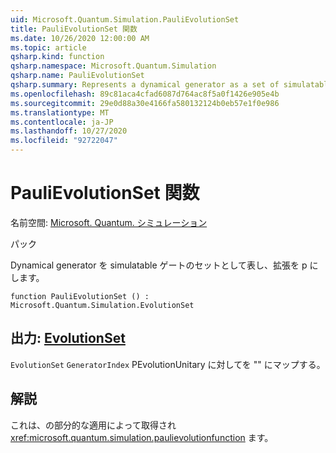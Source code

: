 ```yaml
---
uid: Microsoft.Quantum.Simulation.PauliEvolutionSet
title: PauliEvolutionSet 関数
ms.date: 10/26/2020 12:00:00 AM
ms.topic: article
qsharp.kind: function
qsharp.namespace: Microsoft.Quantum.Simulation
qsharp.name: PauliEvolutionSet
qsharp.summary: Represents a dynamical generator as a set of simulatable gates and an expansion in the Pauli basis.
ms.openlocfilehash: 89c81aca4cfad6087d764ac8f5a0f1426e905e4b
ms.sourcegitcommit: 29e0d88a30e4166fa580132124b0eb57e1f0e986
ms.translationtype: MT
ms.contentlocale: ja-JP
ms.lasthandoff: 10/27/2020
ms.locfileid: "92722047"
---
```

# <a name="paulievolutionset-function"></a>PauliEvolutionSet 関数

名前空間: [Microsoft. Quantum. シミュレーション](xref:Microsoft.Quantum.Simulation)

パック [](https://nuget.org/packages/)


Dynamical generator を simulatable ゲートのセットとして表し、拡張を p にします。

```qsharp
function PauliEvolutionSet () : Microsoft.Quantum.Simulation.EvolutionSet
```


## <a name="output--evolutionset"></a>出力: [EvolutionSet](xref:Microsoft.Quantum.Simulation.EvolutionSet)

`EvolutionSet` `GeneratorIndex` PEvolutionUnitary に対してを "" にマップする。

## <a name="remarks"></a>解説

これは、の部分的な適用によって取得され <xref:microsoft.quantum.simulation.paulievolutionfunction> ます。